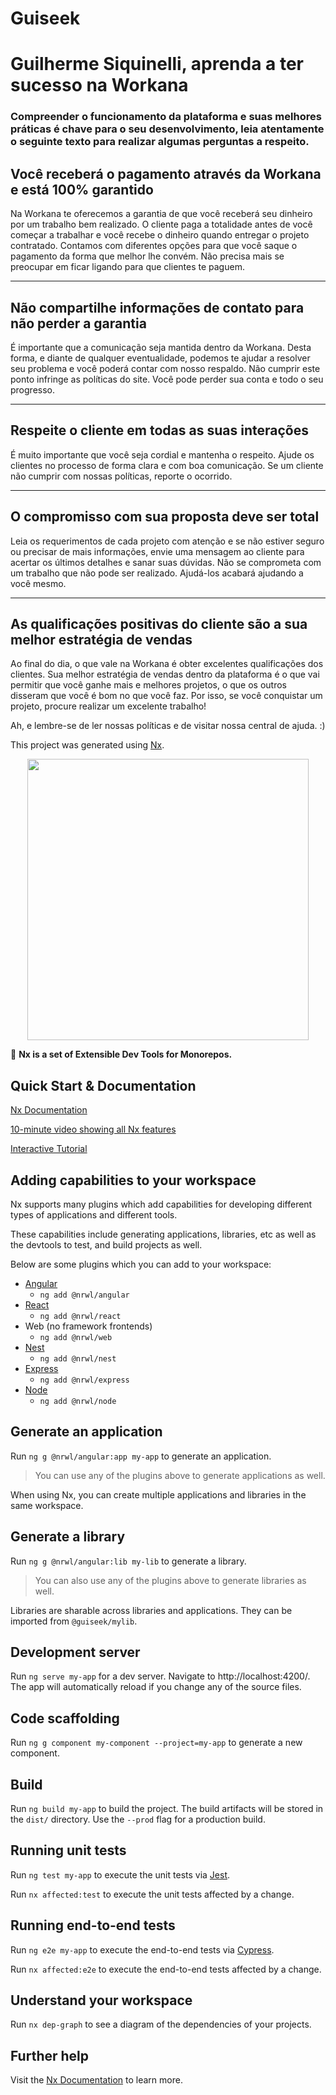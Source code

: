 # Guiseek

# Guilherme Siquinelli, aprenda a ter sucesso na Workana
### Compreender o funcionamento da plataforma e suas melhores práticas é chave para o seu desenvolvimento, leia atentamente o seguinte texto para realizar algumas perguntas a respeito.



## Você receberá o pagamento através da Workana e está 100% garantido
Na Workana te oferecemos a garantia de que você receberá seu dinheiro por um trabalho bem realizado. O cliente paga a totalidade antes de você começar a trabalhar e você recebe o dinheiro quando entregar o projeto contratado. Contamos com diferentes opções para que você saque o pagamento da forma que melhor lhe convém. Não precisa mais se preocupar em ficar ligando para que clientes te paguem.

---


## Não compartilhe informações de contato para não perder a garantia
É importante que a comunicação seja mantida dentro da Workana. Desta forma, e diante de qualquer eventualidade, podemos te ajudar a resolver seu problema e você poderá contar com nosso respaldo. Não cumprir este ponto infringe as políticas do site. Você pode perder sua conta e todo o seu progresso.

---

## Respeite o cliente em todas as suas interações
É muito importante que você seja cordial e mantenha o respeito. Ajude os clientes no processo de forma clara e com boa comunicação. Se um cliente não cumprir com nossas políticas, reporte o ocorrido.

---

## O compromisso com sua proposta deve ser total
Leia os requerimentos de cada projeto com atenção e se não estiver seguro ou precisar de mais informações, envie uma mensagem ao cliente para acertar os últimos detalhes e sanar suas dúvidas. Não se comprometa com um trabalho que não pode ser realizado. Ajudá-los acabará ajudando a você mesmo.

---

## As qualificações positivas do cliente são a sua melhor estratégia de vendas
Ao final do dia, o que vale na Workana é obter excelentes qualificações dos clientes. Sua melhor estratégia de vendas dentro da plataforma é o que vai permitir que você ganhe mais e melhores projetos, o que os outros disseram que você é bom no que você faz. Por isso, se você conquistar um projeto, procure realizar um excelente trabalho!

Ah, e lembre-se de ler nossas políticas e de visitar nossa central de ajuda. :)








This project was generated using [Nx](https://nx.dev).

<p align="center"><img src="https://raw.githubusercontent.com/nrwl/nx/master/nx-logo.png" width="450"></p>

🔎 **Nx is a set of Extensible Dev Tools for Monorepos.**

## Quick Start & Documentation

[Nx Documentation](https://nx.dev/angular)

[10-minute video showing all Nx features](https://nx.dev/angular/getting-started/what-is-nx)

[Interactive Tutorial](https://nx.dev/angular/tutorial/01-create-application)

## Adding capabilities to your workspace

Nx supports many plugins which add capabilities for developing different types of applications and different tools.

These capabilities include generating applications, libraries, etc as well as the devtools to test, and build projects as well.

Below are some plugins which you can add to your workspace:

- [Angular](https://angular.io)
  - `ng add @nrwl/angular`
- [React](https://reactjs.org)
  - `ng add @nrwl/react`
- Web (no framework frontends)
  - `ng add @nrwl/web`
- [Nest](https://nestjs.com)
  - `ng add @nrwl/nest`
- [Express](https://expressjs.com)
  - `ng add @nrwl/express`
- [Node](https://nodejs.org)
  - `ng add @nrwl/node`

## Generate an application

Run `ng g @nrwl/angular:app my-app` to generate an application.

> You can use any of the plugins above to generate applications as well.

When using Nx, you can create multiple applications and libraries in the same workspace.

## Generate a library

Run `ng g @nrwl/angular:lib my-lib` to generate a library.

> You can also use any of the plugins above to generate libraries as well.

Libraries are sharable across libraries and applications. They can be imported from `@guiseek/mylib`.

## Development server

Run `ng serve my-app` for a dev server. Navigate to http://localhost:4200/. The app will automatically reload if you change any of the source files.

## Code scaffolding

Run `ng g component my-component --project=my-app` to generate a new component.

## Build

Run `ng build my-app` to build the project. The build artifacts will be stored in the `dist/` directory. Use the `--prod` flag for a production build.

## Running unit tests

Run `ng test my-app` to execute the unit tests via [Jest](https://jestjs.io).

Run `nx affected:test` to execute the unit tests affected by a change.

## Running end-to-end tests

Run `ng e2e my-app` to execute the end-to-end tests via [Cypress](https://www.cypress.io).

Run `nx affected:e2e` to execute the end-to-end tests affected by a change.

## Understand your workspace

Run `nx dep-graph` to see a diagram of the dependencies of your projects.

## Further help

Visit the [Nx Documentation](https://nx.dev/angular) to learn more.
